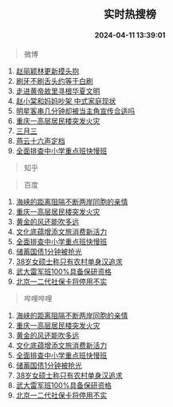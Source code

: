 <div align="center"><h2>实时热搜榜</h2><h4>2024-04-11 13:39:01</h4></div>

> 微博  

1. [赵丽颖林更新摸头抱](https://s.weibo.com/weibo?q=%23%E8%B5%B5%E4%B8%BD%E9%A2%96%E6%9E%97%E6%9B%B4%E6%96%B0%E6%91%B8%E5%A4%B4%E6%8A%B1%23&t=31&band_rank=1&Refer=top)<br />
2. [刷牙不刷舌头约等于白刷](https://s.weibo.com/weibo?q=%23%E5%88%B7%E7%89%99%E4%B8%8D%E5%88%B7%E8%88%8C%E5%A4%B4%E7%BA%A6%E7%AD%89%E4%BA%8E%E7%99%BD%E5%88%B7%23&t=31&band_rank=2&Refer=top)<br />
3. [走进黄帝故里寻根华夏文明](https://s.weibo.com/weibo?q=%23%E8%B5%B0%E8%BF%9B%E9%BB%84%E5%B8%9D%E6%95%85%E9%87%8C%E5%AF%BB%E6%A0%B9%E5%8D%8E%E5%A4%8F%E6%96%87%E6%98%8E%23&t=31&band_rank=3&Refer=top)<br />
4. [赵小棠和妈妈吵架 中式家庭现状](https://s.weibo.com/weibo?q=%E8%B5%B5%E5%B0%8F%E6%A3%A0%E5%92%8C%E5%A6%88%E5%A6%88%E5%90%B5%E6%9E%B6%20%E4%B8%AD%E5%BC%8F%E5%AE%B6%E5%BA%AD%E7%8E%B0%E7%8A%B6&t=31&band_rank=4&Refer=top)<br />
5. [明星客串几分钟却被当主角宣传合适吗](https://s.weibo.com/weibo?q=%23%E6%98%8E%E6%98%9F%E5%AE%A2%E4%B8%B2%E5%87%A0%E5%88%86%E9%92%9F%E5%8D%B4%E8%A2%AB%E5%BD%93%E4%B8%BB%E8%A7%92%E5%AE%A3%E4%BC%A0%E5%90%88%E9%80%82%E5%90%97%23&t=31&band_rank=5&Refer=top)<br />
6. [重庆一高层居民楼突发火灾](https://s.weibo.com/weibo?q=%23%E9%87%8D%E5%BA%86%E4%B8%80%E9%AB%98%E5%B1%82%E5%B1%85%E6%B0%91%E6%A5%BC%E7%AA%81%E5%8F%91%E7%81%AB%E7%81%BE%23&t=31&band_rank=6&Refer=top)<br />
7. [三月三](https://s.weibo.com/weibo?q=%E4%B8%89%E6%9C%88%E4%B8%89&t=31&band_rank=7&Refer=top)<br />
8. [燕云十六声定档](https://s.weibo.com/weibo?q=%23%E7%87%95%E4%BA%91%E5%8D%81%E5%85%AD%E5%A3%B0%E5%AE%9A%E6%A1%A3%23&t=31&band_rank=8&Refer=top)<br />
9. [全面排查中小学重点班快慢班](https://s.weibo.com/weibo?q=%23%E5%85%A8%E9%9D%A2%E6%8E%92%E6%9F%A5%E4%B8%AD%E5%B0%8F%E5%AD%A6%E9%87%8D%E7%82%B9%E7%8F%AD%E5%BF%AB%E6%85%A2%E7%8F%AD%23&t=31&band_rank=9&Refer=top)<br />

> 知乎  


> 百度  

1. [海峡的距离阻隔不断两岸同胞的亲情](https://www.baidu.com/s?wd=%E6%B5%B7%E5%B3%A1%E7%9A%84%E8%B7%9D%E7%A6%BB%E9%98%BB%E9%9A%94%E4%B8%8D%E6%96%AD%E4%B8%A4%E5%B2%B8%E5%90%8C%E8%83%9E%E7%9A%84%E4%BA%B2%E6%83%85&sa=fyb_news&rsv_dl=fyb_news)<br />
2. [重庆一高层居民楼突发火灾](https://www.baidu.com/s?wd=%E9%87%8D%E5%BA%86%E4%B8%80%E9%AB%98%E5%B1%82%E5%B1%85%E6%B0%91%E6%A5%BC%E7%AA%81%E5%8F%91%E7%81%AB%E7%81%BE&sa=fyb_news&rsv_dl=fyb_news)<br />
3. [黄金的风还能吹多远](https://www.baidu.com/s?wd=%E9%BB%84%E9%87%91%E7%9A%84%E9%A3%8E%E8%BF%98%E8%83%BD%E5%90%B9%E5%A4%9A%E8%BF%9C&sa=fyb_news&rsv_dl=fyb_news)<br />
4. [文化底蕴增添文旅消费新活力](https://www.baidu.com/s?wd=%E6%96%87%E5%8C%96%E5%BA%95%E8%95%B4%E5%A2%9E%E6%B7%BB%E6%96%87%E6%97%85%E6%B6%88%E8%B4%B9%E6%96%B0%E6%B4%BB%E5%8A%9B&sa=fyb_news&rsv_dl=fyb_news)<br />
5. [全面排查中小学重点班快慢班](https://www.baidu.com/s?wd=%E5%85%A8%E9%9D%A2%E6%8E%92%E6%9F%A5%E4%B8%AD%E5%B0%8F%E5%AD%A6%E9%87%8D%E7%82%B9%E7%8F%AD%E5%BF%AB%E6%85%A2%E7%8F%AD&sa=fyb_news&rsv_dl=fyb_news)<br />
6. [储蓄国债1分钟被抢光](https://www.baidu.com/s?wd=%E5%82%A8%E8%93%84%E5%9B%BD%E5%80%BA1%E5%88%86%E9%92%9F%E8%A2%AB%E6%8A%A2%E5%85%89&sa=fyb_news&rsv_dl=fyb_news)<br />
7. [38岁女硕士称只有农村单身汉追求](https://www.baidu.com/s?wd=38%E5%B2%81%E5%A5%B3%E7%A1%95%E5%A3%AB%E7%A7%B0%E5%8F%AA%E6%9C%89%E5%86%9C%E6%9D%91%E5%8D%95%E8%BA%AB%E6%B1%89%E8%BF%BD%E6%B1%82&sa=fyb_news&rsv_dl=fyb_news)<br />
8. [武大雷军班100%具备保研资格](https://www.baidu.com/s?wd=%E6%AD%A6%E5%A4%A7%E9%9B%B7%E5%86%9B%E7%8F%AD100%25%E5%85%B7%E5%A4%87%E4%BF%9D%E7%A0%94%E8%B5%84%E6%A0%BC&sa=fyb_news&rsv_dl=fyb_news)<br />
9. [北京一二代社保卡将停用不实](https://www.baidu.com/s?wd=%E5%8C%97%E4%BA%AC%E4%B8%80%E4%BA%8C%E4%BB%A3%E7%A4%BE%E4%BF%9D%E5%8D%A1%E5%B0%86%E5%81%9C%E7%94%A8%E4%B8%8D%E5%AE%9E&sa=fyb_news&rsv_dl=fyb_news)<br />

> 哔哩哔哩  

1. [海峡的距离阻隔不断两岸同胞的亲情](https://www.baidu.com/s?wd=%E6%B5%B7%E5%B3%A1%E7%9A%84%E8%B7%9D%E7%A6%BB%E9%98%BB%E9%9A%94%E4%B8%8D%E6%96%AD%E4%B8%A4%E5%B2%B8%E5%90%8C%E8%83%9E%E7%9A%84%E4%BA%B2%E6%83%85&sa=fyb_news&rsv_dl=fyb_news)<br />
2. [重庆一高层居民楼突发火灾](https://www.baidu.com/s?wd=%E9%87%8D%E5%BA%86%E4%B8%80%E9%AB%98%E5%B1%82%E5%B1%85%E6%B0%91%E6%A5%BC%E7%AA%81%E5%8F%91%E7%81%AB%E7%81%BE&sa=fyb_news&rsv_dl=fyb_news)<br />
3. [黄金的风还能吹多远](https://www.baidu.com/s?wd=%E9%BB%84%E9%87%91%E7%9A%84%E9%A3%8E%E8%BF%98%E8%83%BD%E5%90%B9%E5%A4%9A%E8%BF%9C&sa=fyb_news&rsv_dl=fyb_news)<br />
4. [文化底蕴增添文旅消费新活力](https://www.baidu.com/s?wd=%E6%96%87%E5%8C%96%E5%BA%95%E8%95%B4%E5%A2%9E%E6%B7%BB%E6%96%87%E6%97%85%E6%B6%88%E8%B4%B9%E6%96%B0%E6%B4%BB%E5%8A%9B&sa=fyb_news&rsv_dl=fyb_news)<br />
5. [全面排查中小学重点班快慢班](https://www.baidu.com/s?wd=%E5%85%A8%E9%9D%A2%E6%8E%92%E6%9F%A5%E4%B8%AD%E5%B0%8F%E5%AD%A6%E9%87%8D%E7%82%B9%E7%8F%AD%E5%BF%AB%E6%85%A2%E7%8F%AD&sa=fyb_news&rsv_dl=fyb_news)<br />
6. [储蓄国债1分钟被抢光](https://www.baidu.com/s?wd=%E5%82%A8%E8%93%84%E5%9B%BD%E5%80%BA1%E5%88%86%E9%92%9F%E8%A2%AB%E6%8A%A2%E5%85%89&sa=fyb_news&rsv_dl=fyb_news)<br />
7. [38岁女硕士称只有农村单身汉追求](https://www.baidu.com/s?wd=38%E5%B2%81%E5%A5%B3%E7%A1%95%E5%A3%AB%E7%A7%B0%E5%8F%AA%E6%9C%89%E5%86%9C%E6%9D%91%E5%8D%95%E8%BA%AB%E6%B1%89%E8%BF%BD%E6%B1%82&sa=fyb_news&rsv_dl=fyb_news)<br />
8. [武大雷军班100%具备保研资格](https://www.baidu.com/s?wd=%E6%AD%A6%E5%A4%A7%E9%9B%B7%E5%86%9B%E7%8F%AD100%25%E5%85%B7%E5%A4%87%E4%BF%9D%E7%A0%94%E8%B5%84%E6%A0%BC&sa=fyb_news&rsv_dl=fyb_news)<br />
9. [北京一二代社保卡将停用不实](https://www.baidu.com/s?wd=%E5%8C%97%E4%BA%AC%E4%B8%80%E4%BA%8C%E4%BB%A3%E7%A4%BE%E4%BF%9D%E5%8D%A1%E5%B0%86%E5%81%9C%E7%94%A8%E4%B8%8D%E5%AE%9E&sa=fyb_news&rsv_dl=fyb_news)<br />
